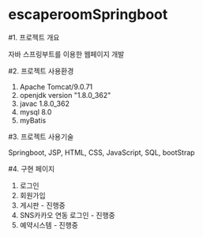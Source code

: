 # escaperoomSpringboot


#1. 프로젝트 개요

자바 스프링부트를 이용한 웹페이지 개발

#2. 프로젝트 사용환경
1) Apache Tomcat/9.0.71
2) openjdk version "1.8.0_362"
3) javac 1.8.0_362
4) mysql 8.0
5) myBatis

#3. 프로젝트 사용기술

Springboot, JSP, HTML, CSS, JavaScript, SQL, bootStrap

#4. 구현 페이지 
1) 로그인
2) 회원가입
3) 게시판 - 진행중
4) SNS카카오 연동 로그인 - 진행중
5) 예약시스템 - 진행중
